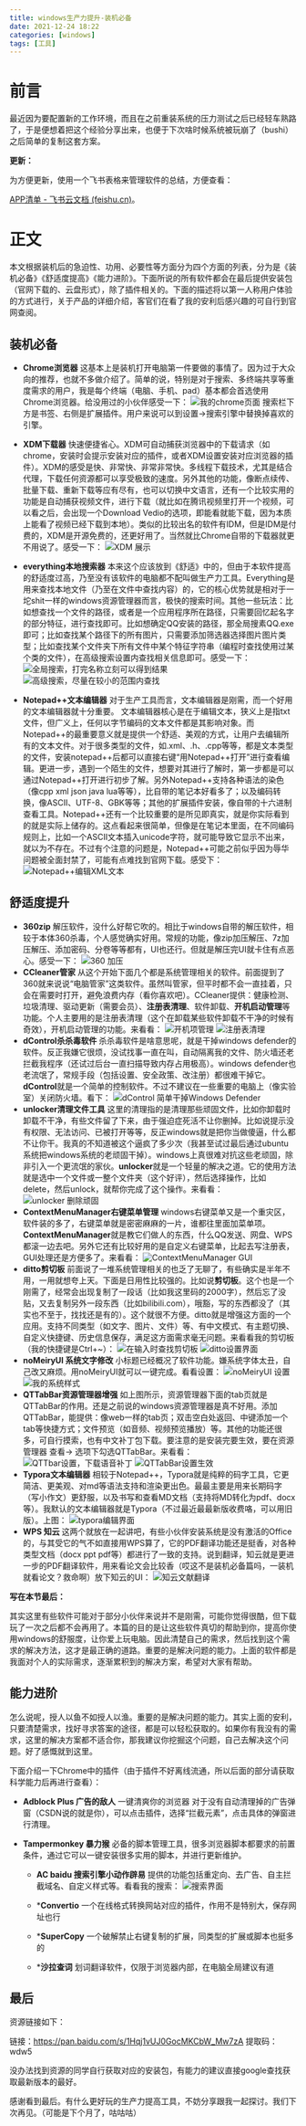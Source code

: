 ```yaml
---
title: windows生产力提升-装机必备
date: 2021-12-24 18:22
categories: [windows]
tags: [工具]
---
```


# 前言

最近因为要配置新的工作环境，而且在之前重装系统的压力测试之后已经轻车熟路了，于是便想着把这个经验分享出来，也便于下次啥时候系统被玩崩了（bushi）之后简单的复制这套方案。

**更新：**

为方便更新，使用一个飞书表格来管理软件的总结，方便查看：

[‌‍‬⁠⁡⁢⁣⁤﻿APP清单 - 飞书云文档 (feishu.cn)](https://ttztmgzlpl.feishu.cn/sheets/shtcnjAYVmgGTEXnH3A8JJRRkUd?table=tblnKE7dvwUFsCEk&view=vewed6oKF2)。

# 正文

本文根据装机后的急迫性、功用、必要性等方面分为四个方面的列表，分为是《装机必备》《舒适度提高》《能力进阶》。下面所说的所有软件都会在最后提供安装包（官网下载的、云盘形式），除了插件相关的。下面的描述将以第一人称用户体验的方式进行，关于产品的详细介绍，客官们在看了我的安利后感兴趣的可自行到官网查阅。

## 装机必备

- **Chrome浏览器** 这基本上是装机打开电脑第一件要做的事情了。因为过于大众向的推荐，也就不多做介绍了。简单的说，特别是对于搜索、多终端共享等重度需求的用户，我是每个终端（电脑、手机、pad）基本都会首选使用Chrome浏览器。给没用过的小伙伴感受一下：
![我的chrome页面](https://picbed.olimi.icu//img/202303291939084.png)
    搜索栏下方是书签、右侧是扩展插件。用户来说可以到设置->搜索引擎中替换掉喜欢的引擎。

- **XDM下载器** 快速便捷省心。XDM可自动捕获浏览器中的下载请求（如chrome，安装时会提示安装对应的插件，或者XDM设置安装对应浏览器的插件）。XDM的感受是快、非常快、非常非常快。多线程下载技术，尤其是结合代理，下载任何资源都可以享受极致的速度。另外其他的功能，像断点续传、批量下载、重新下载等应有尽有，也可以切换中文语言，还有一个比较实用的功能是自动捕获视频文件，进行下载（就比如在腾讯视频里打开一个视频，可以看之后，会出现一个Download Vedio的选项，即能看就能下载，因为本质上能看了视频已经下载到本地）。类似的比较出名的软件有IDM，但是IDM是付费的，XDM是开源免费的，还更好用了。当然就比Chrome自带的下载器就更不用说了。感受一下：
![XDM 展示](https://picbed.olimi.icu//img/202303291939086.png)
- **everything本地搜索器** 本来这个应该放到《舒适》中的，但由于本软件提高的舒适度过高，乃至没有该软件的电脑都不配叫做生产力工具。Everything是用来查找本地文件（乃至在文件中查找内容）的，它的核心优势就是相对于一坨shit一样的windows资源管理器而言，极快的搜索时间。其他一些玩法：比如想查找一个文件的路径，或者是一个应用程序所在路径，只需要回忆起名字的部分特征，进行查找即可。比如想确定QQ安装的路径，那全局搜素QQ.exe即可；比如查找某个路径下的所有图片，只需要添加筛选器选择图片图片类型；比如查找某个文件夹下所有文件中某个特征字符串（编程时查找使用过某个类的文件），在高级搜索设置内查找相关信息即可。感受一下：
![全局搜索，打完名称立刻可以得到结果](https://picbed.olimi.icu//img/202303291939087.png)
![高级搜索，尽量在较小的范围内查找](https://picbed.olimi.icu//img/202303291939088.png)
- **Notepad++文本编辑器** 对于生产工具而言，文本编辑器是刚需，而一个好用的文本编辑器就十分重要。 文本编辑器核心是在于编辑文本，狭义上是指txt文件，但广义上，任何以字节编码的文本文件都是其影响对象。而Notepad++的最重要意义就是提供一个舒适、美观的方式，让用户去编辑所有的文本文件。对于很多类型的文件，如.xml、.h、.cpp等等，都是文本类型的文件，安装notepad++后都可以直接右键“用Notepad++打开”进行查看编辑。更进一步，遇到一个陌生的文件，想要对其进行了解时，第一步都是可以通过Notepad++打开进行初步了解。另外Notepad++支持各种语法的染色（像cpp xml json java lua等等），比自带的笔记本好看多了；以及编码转换，像ASCII、UTF-8、GBK等等；其他的扩展插件安装，像自带的十六进制查看工具。Notepad++还有一个比较重要的是所见即真实，就是你实际看到的就是实际上储存的。这点看起来很简单，但像是在笔记本里面，在不同编码规则上，比如一个ASCII文本插入unicode字符，就可能导致它显示不出来，就以为不存在。不过有个注意的问题是，Notepad++可能之前似乎因为辱华问题被全面封禁了，可能有点难找到官网下载。感受下：
![Notepad++编辑XML文本](https://picbed.olimi.icu//img/202303291939089.png)

## 舒适度提升

- **360zip** 解压软件，没什么好帮它吹的。相比于windows自带的解压软件，相较于本体360杀毒，个人感觉确实好用。常规的功能，像zip加压解压、7z加压解压、添加密码、分卷等等都有，UI也还行。但就是解压完UI就卡住有点恶心。感受一下：
![360 加压](https://picbed.olimi.icu//img/202303291939090.png)
- **CCleaner管家** 从这个开始下面几个都是系统管理相关的软件。前面提到了360就来说说“电脑管家”这类软件。虽然叫管家，但平时都不会一直挂着，只会在需要时打开，避免浪费内存（看你喜欢吧）。CCleaner提供：健康检测、垃圾清理、驱动更新（需要会员）、**注册表清理**、软件卸载、**开机启动管理**等功能。个人主要用的是注册表清理（这个在卸载某些软件卸载不干净的时候有奇效），开机启动管理的功能。来看看：
![开机项管理](https://picbed.olimi.icu//img/202303291939091.png)
![注册表清理](https://picbed.olimi.icu//img/202303291939092.png)
- **dControl杀杀毒软件** 杀杀毒软件是啥意思呢，就是干掉windows defender的软件。反正我嫌它很烦，没试找事一直在叫，自动隔离我的文件、防火墙还老拦截我程序（还试过后台一直扫描导致内存占用极高）。windows defender也老流氓了，常规手段（包括设置、安全政策、改注册）都很难干掉它。**dControl**就是一个简单的控制软件。不过不建议在一些重要的电脑上（像实验室）关闭防火墙。看下：
![dControl 简单干掉Windows Defender](https://picbed.olimi.icu//img/202303291939093.png)
- **unlocker清理文件工具** 这里的清理指的是清理那些顽固文件，比如你卸载时卸载不干净，有些文件留了下来，由于强迫症死活不让你删掉。比如说提示没有权限、无法访问、已被打开等等，反正windows就是把你当做傻逼，什么都不让你干。我真的不知道被这个逼疯了多少次（我甚至试过最后通过ubuntu系统把windows系统的老顽固干掉）。windows上真很难对抗这些老顽固，除非引入一个更流氓的家伙。**unlocker**就是一个轻量的解决之道。它的使用方法就是选中一个文件或一整个文件夹（这个好评），然后选择操作，比如delete，然后unlock，就帮你完成了这个操作。来看看：
![unlocker 删除顽固](https://picbed.olimi.icu//img/202303291939094.png)
- **ContextMenuManager右键菜单管理** windows右键菜单又是一个重灾区，软件装的多了，右键菜单就是密密麻麻的一片，谁都往里面加菜单项。**ContextMenuManager**就是教它们做人的东西，什么QQ发送、网盘、WPS都滚一边去吧。另外它还有比较好用的是自定义右键菜单，比起去写注册表，GUI处理还是方便多了。来看看：
![ContextMenuManager GUI](https://picbed.olimi.icu//img/202303291939095.png)
- **ditto剪切板** 前面说了一堆系统管理相关的也乏了无聊了，有些确实是半年不用，一用就想夸上天。下面是日用性比较强的。比如说**剪切板**。这个也是一个刚需了，经常会出现复制了一段话（比如我这里码的2000字），然后忘了没贴，又去复制另外一段东西（比如bilibili.com），哦豁，写的东西都没了（其实也不至于，找找还是有的）。这个就很不方便。ditto就是增强这方面的一个应用。支持不同类型（如文字、图片、文件）等、有中文模式、有主题切换、自定义快捷键、历史信息保存，满足这方面需求毫无问题。来看看我的剪切板（我的快捷键是Ctrl+~）：
![在输入时查找剪切板](https://picbed.olimi.icu//img/202303291939096.png)
![ditto设置界面](https://picbed.olimi.icu//img/202303291939097.png)
- **noMeiryUI 系统文字修改** 小标题已经概况了软件功能。嫌系统字体太丑，自己改又麻烦。用noMeiryUI就可以一键完成。看看设置：
![noMeiryUI 设置](https://picbed.olimi.icu//img/202303291939098.png)
![我的系统样式](https://picbed.olimi.icu//img/202303291939099.png)
- **QTTabBar资源管理器增强** 如上图所示，资源管理器下面的tab页就是QTTabBar的作用。还是之前说的windows资源管理器是真不好用。添加QTTabBar，能提供：像web一样的tab页；双击空白处返回、中键添加一个tab等快捷方式；文件预览（如音频、视频预览播放）等。其他的功能还很多，可自行摸索，也有中文补丁包下载。要注意的是安装完要生效，要在资源管理器 查看-> 选项下勾选QTTabBar。来看看：
![QTTbar设置，下载语音补丁](https://picbed.olimi.icu//img/202303291939100.png)
![QTTabBar设置生效](https://picbed.olimi.icu//img/202303291939101.png)
- **Typora文本编辑器** 相较于Notepad++，Typora就是纯粹的码字工具，它更简洁、更美观、对md等语法支持和渲染更出色。最最主要是用来长期码字（写小作文）更舒服，以及书写和查看MD文档（支持将MD转化为pdf、docx等）。我默认的文本编辑器就是Typora（不过最近最最新版收费咯，可以用旧版）。上图：
![typora编辑界面](https://picbed.olimi.icu//img/202303291939102.png)
- **WPS 知云** 这两个就放在一起讲吧，有些小伙伴安装系统是没有激活的Office的，与其受它的气不如直接用WPS算了，它的PDF翻译功能还是挺香，对各种类型文档（docx ppt pdf等）都进行了一致的支持。说到翻译，知云就是更进一步的PDF翻译软件，用来看论文会比较香（哎这不是装机必备篇吗，一装机就看论文？救命啊）放下知云的UI：
![知云文献翻译](https://picbed.olimi.icu//img/202303291939103.png)

**写在本节最后：**

其实这里有些软件可能对于部分小伙伴来说并不是刚需，可能你觉得很酷，但下载玩了一次之后都不会再用了。本篇的目的是让这些软件真切的帮助到你，提高你使用windows的舒服度，让你爱上玩电脑。因此清楚自己的需求，然后找到这个需求的解决方法，这才是最正确的道路。重要的是解决问题的能力。上面的软件都是我面对个人的实际需求，逐渐累积到的解决方案，希望对大家有帮助。

## 能力进阶

怎么说呢，授人以鱼不如授人以渔。重要的是解决问题的能力。其实上面的安利，只要清楚需求，找好寻求答案的途径，都是可以轻松获取的。如果你有我没有的需求，这里的解决方案都不适合你，那我建议你挖掘这个问题，自己去解决这个问题。好了感慨就到这里。

下面介绍一下Chrome中的插件（由于插件不好离线流通，所以后面的部分请获取科学能力后再进行查看）：

- **Adblock Plus 广告的敌人** 一键清爽你的浏览器 对于没有自动清理掉的广告弹窗（CSDN说的就是你），可以点击插件，选择“拦截元素”，点击具体的弹窗进行清理。

- **Tampermonkey 暴力猴** 必备的脚本管理工具，很多浏览器脚本都要求的前置条件，通过它可以一键安装很多实用的脚本，并进行更新维护。

  - **AC baidu 搜索引擎小动作辟易** 提供的功能包括重定向、去广告、自主拦截域名、自定义样式等。看看我的搜索：
  ![搜索界面](https://picbed.olimi.icu//img/202303291939104.png)
  - ***Convertio** 一个在线格式转换网站对应的插件，作用不是特别大，保存网址也行

  - ***SuperCopy** 一个破解禁止右键复制的扩展，同类型的扩展或脚本也挺多的

  - ***沙拉查词** 划词翻译软件，仅限于浏览器内部，在电脑全局建议有道

## 最后

资源链接如下：

链接：<https://pan.baidu.com/s/1Hqj1vUJ0GocMKCbW_Mw7zA> 提取码：wdw5

没办法找到资源的同学自行获取对应的安装包，有能力的建议直接google查找获取最新版本的最好。

感谢看到最后。有什么更好玩的生产力提高工具，不妨分享跟我一起探讨。我们下次再见。（可能是下个月了，咕咕咕）
